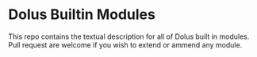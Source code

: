 # Dolus Builtin Modules

This repo contains the textual description for all of Dolus built in modules. Pull request are welcome if you wish to extend or ammend any module. 
